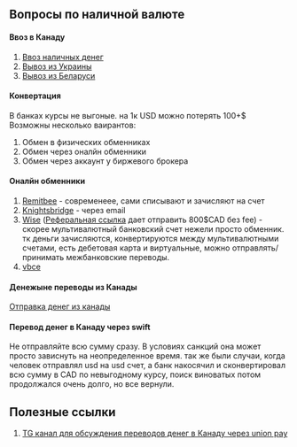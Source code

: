 ## Вопросы по наличной валюте

#### Ввоз в Канаду
1. [Ввоз наличных денег](cash_arrival.md)
2. [Вывоз из Украины](cash_ukraine.md)
3. [Вывоз из Беларуси](cash_belarus.md)


#### Конвертация
В банках курсы не выгоные. на 1к 
USD можно потерять 100+$
Возможны несколько ваирантов:
1. Обмен в физических обменниках
2. Обмен через оналйн обменники
3. Обмен через аккаунт у биржевого брокера

#### Оналйн обменники 
1. [Remitbee](https://www.remitbee.com) - современеее, сами списывают и зачисляют на счет
2. [Knightsbridge](https://www.knightsbridgefx.com/) - через email
3. [Wise](https://wise.com) ([Реферальная ссылка](https://wise.com/invite/ata/alekseyc24) дает отправить 800$CAD без fee) - скорее мультивалютный банковский счет нежели просто обменник. тк деньги зачисляются, конвертируются между мультивалютными счетами, есть дебетовая карта и виртуальные, можно отправлять/принимать межбанковские переводы.
4. [vbce](https://www.vbce.ca)


#### Денежыне переводы из Канады
[Отправка денег из канады](send_money_from_canada.md)

#### Перевод денег в Канаду через swift
Не отправляйте всю сумму сразу. В условиях санкций она может просто зависнуть на неопределенное время. так же были случаи, когда человек отправлял usd на usd счет, а банк накосячил и сконвертировал всю сумму в CAD по невыгодному курсу, поиск виноватых потом продолжался очень долго, но все вернули.

## Полезные ссылки
1. [TG канал для обсуждения переводов денег в Канаду через union pay](https://t.me/unionpay_canada)
